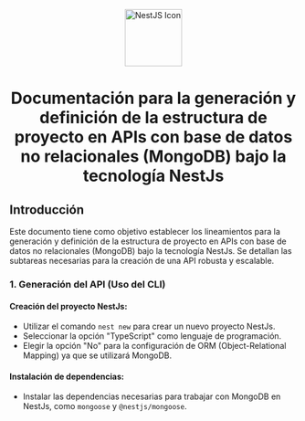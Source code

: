 <p align="center">
  <img src="https://docs.nestjs.com/assets/logo-small.svg" alt="NestJS Icon" width="100"/>
</p>

<h1 align="center"><b>Documentación para la generación y definición de la estructura de proyecto en APIs con base de datos no relacionales (MongoDB) bajo la tecnología NestJs</b></h1>

## Introducción

Este documento tiene como objetivo establecer los lineamientos para la generación y definición de la estructura de proyecto en APIs con base de datos no relacionales (MongoDB) bajo la tecnología NestJs. Se detallan las subtareas necesarias para la creación de una API robusta y escalable.

### 1. Generación del API (Uso del CLI)

#### Creación del proyecto NestJs:

- Utilizar el comando `nest new` para crear un nuevo proyecto NestJs.
- Seleccionar la opción "TypeScript" como lenguaje de programación.
- Elegir la opción "No" para la configuración de ORM (Object-Relational Mapping) ya que se utilizará MongoDB.

#### Instalación de dependencias:

- Instalar las dependencias necesarias para trabajar con MongoDB en NestJs, como `mongoose` y `@nestjs/mongoose`.
